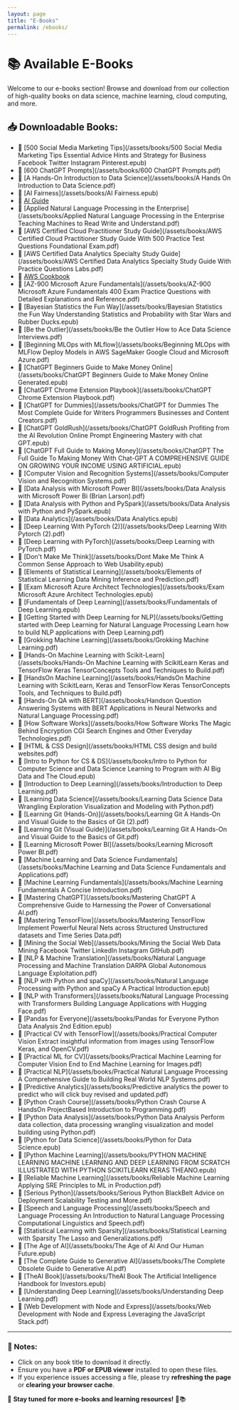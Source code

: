 ---layout: pagetitle: "E-Books"permalink: /ebooks/---# 📚 Available E-BooksWelcome to our e-books section! Browse and download from our collection of high-quality books on data science, machine learning, cloud computing, and more.## 📥 Downloadable Books:- 📖 [500 Social Media Marketing Tips](/assets/books/500 Social Media Marketing Tips Essential Advice Hints and Strategy for Business Facebook Twitter Instagram Pinterest.epub)- 📖 [600 ChatGPT Prompts](/assets/books/600 ChatGPT Prompts.pdf)- 📖 [A Hands-On Introduction to Data Science](/assets/books/A Hands On Introduction to Data Science.pdf)- 📖 [AI Fairness](/assets/books/AI Fairness.epub)- 📖 [AI Guide](/assets/books/AI.pdf)- 📖 [Applied Natural Language Processing in the Enterprise](/assets/books/Applied Natural Language Processing in the Enterprise Teaching Machines to Read Write and Understand.pdf)- 📖 [AWS Certified Cloud Practitioner Study Guide](/assets/books/AWS Certified Cloud Practitioner Study Guide With 500 Practice Test Questions Foundational Exam.pdf)- 📖 [AWS Certified Data Analytics Specialty Study Guide](/assets/books/AWS Certified Data Analytics Specialty Study Guide With Practice Questions Labs.pdf)- 📖 [AWS Cookbook](/assets/books/AWS_Cookbook.pdf)- 📖 [AZ-900 Microsoft Azure Fundamentals](/assets/books/AZ-900 Microsoft Azure Fundamentals  400 Exam Practice Questions with Detailed Explanations and Reference.pdf)- 📖 [Bayesian Statistics the Fun Way](/assets/books/Bayesian Statistics the Fun Way Understanding Statistics and Probability with Star Wars and Rubber Ducks.epub)- 📖 [Be the Outlier](/assets/books/Be the Outlier How to Ace Data Science Interviews.pdf)- 📖 [Beginning MLOps with MLflow](/assets/books/Beginning MLOps with MLFlow Deploy Models in AWS SageMaker Google Cloud and Microsoft Azure.pdf)- 📖 [ChatGPT Beginners Guide to Make Money Online](/assets/books/ChatGPT Beginners Guide to Make Money Online Generated.epub)- 📖 [ChatGPT Chrome Extension Playbook](/assets/books/ChatGPT Chrome Extension Playbook.pdf)- 📖 [ChatGPT for Dummies](/assets/books/ChatGPT for Dummies The Most Complete Guide for Writers Programmers Businesses and Content Creators.pdf)- 📖 [ChatGPT GoldRush](/assets/books/ChatGPT GoldRush Profiting from the AI Revolution Online Prompt Engineering Mastery with chat GPT.epub)- 📖 [ChatGPT Full Guide to Making Money](/assets/books/ChatGPT The Full Guide To Making Money With Chat-GPT A COMPREHENSIVE GUIDE ON GROWING YOUR INCOME USING ARTIFICIAL.epub)- 📖 [Computer Vision and Recognition Systems](/assets/books/Computer Vision and Recognition Systems.pdf)- 📖 [Data Analysis with Microsoft Power BI](/assets/books/Data Analysis with Microsoft Power Bi (Brian Larson).pdf)- 📖 [Data Analysis with Python and PySpark](/assets/books/Data Analysis with Python and PySpark.epub)- 📖 [Data Analytics](/assets/books/Data Analytics.epub)- 📖 [Deep Learning With PyTorch (2)](/assets/books/Deep Learning With Pytorch (2).pdf)- 📖 [Deep Learning with PyTorch](/assets/books/Deep Learning with PyTorch.pdf)- 📖 [Don't Make Me Think](/assets/books/Dont Make Me Think A Common Sense Approach to Web Usability.epub)- 📖 [Elements of Statistical Learning](/assets/books/Elements of Statistical Learning Data Mining Inference and Prediction.pdf)- 📖 [Exam Microsoft Azure Architect Technologies](/assets/books/Exam Microsoft Azure Architect Technologies.epub)- 📖 [Fundamentals of Deep Learning](/assets/books/Fundamentals of Deep Learning.epub)- 📖 [Getting Started with Deep Learning for NLP](/assets/books/Getting started with Deep Learning for Natural Language Processing Learn how to build NLP applications with Deep Learning.pdf)- 📖 [Grokking Machine Learning](/assets/books/Grokking Machine Learning.pdf)- 📖 [Hands-On Machine Learning with Scikit-Learn](/assets/books/Hands-On Machine Learning with ScikitLearn Keras and TensorFlow Keras TensorConcepts Tools and Techniques to Build.pdf)- 📖 [HandsOn Machine Learning](/assets/books/HandsOn Machine Learning with ScikitLearn, Keras and TensorFlow Keras TensorConcepts Tools, and Techniques to Build.pdf)- 📖 [Hands-On QA with BERT](/assets/books/Handson Question Answering Systems with BERT Applications in Neural Networks and Natural Language Processing.pdf)- 📖 [How Software Works](/assets/books/How Software Works The Magic Behind Encryption CGI Search Engines and Other Everyday Technologies.pdf)- 📖 [HTML & CSS Design](/assets/books/HTML  CSS design and build websites.pdf)- 📖 [Intro to Python for CS & DS](/assets/books/Intro to Python for Computer Science and Data Science Learning to Program with AI Big Data and The Cloud.epub)- 📖 [Introduction to Deep Learning](/assets/books/Introduction to Deep Learning.pdf)- 📖 [Learning Data Science](/assets/books/Learning Data Science Data Wrangling Exploration Visualization and Modeling with Python.pdf)- 📖 [Learning Git (Hands-On)](/assets/books/Learning Git A Hands-On and Visual Guide to the Basics of Git (2).pdf)- 📖 [Learning Git (Visual Guide)](/assets/books/Learning Git A Hands-On and Visual Guide to the Basics of Git.pdf)- 📖 [Learning Microsoft Power BI](/assets/books/Learning Microsoft Power BI.pdf)- 📖 [Machine Learning and Data Science Fundamentals](/assets/books/Machine Learning and Data Science Fundamentals and Applications.pdf)- 📖 [Machine Learning Fundamentals](/assets/books/Machine Learning Fundamentals A Concise Introduction.pdf)- 📖 [Mastering ChatGPT](/assets/books/Mastering ChatGPT A Comprehensive Guide to Harnessing the Power of Conversational AI.pdf)- 📖 [Mastering TensorFlow](/assets/books/Mastering TensorFlow Implement Powerful Neural Nets across Structured Unstructured datasets and Time Series Data.pdf)- 📖 [Mining the Social Web](/assets/books/Mining the Social Web Data Mining Facebook Twitter LinkedIn Instagram GitHub.pdf)- 📖 [NLP & Machine Translation](/assets/books/Natural Language Processing and Machine Translation DARPA Global Autonomous Language Exploitation.pdf)- 📖 [NLP with Python and spaCy](/assets/books/Natural Language Processing with Python and spaCy A Practical Introduction.epub)- 📖 [NLP with Transformers](/assets/books/Natural Language Processing with Transformers Building Language Applications with Hugging Face.pdf)- 📖 [Pandas for Everyone](/assets/books/Pandas for Everyone Python Data Analysis 2nd Edition.epub)- 📖 [Practical CV with TensorFlow](/assets/books/Practical Computer Vision Extract insightful information from images using TensorFlow Keras, and OpenCV.pdf)- 📖 [Practical ML for CV](/assets/books/Practical Machine Learning for Computer Vision End to End Machine Learning for Images.pdf)- 📖 [Practical NLP](/assets/books/Practical Natural Language Processing A Comprehensive Guide to Building Real World NLP Systems.pdf)- 📖 [Predictive Analytics](/assets/books/Predictive analytics the power to predict who will click buy revised and updated.pdf)- 📖 [Python Crash Course](/assets/books/Python Crash Course A HandsOn ProjectBased Introduction to Programming.pdf)- 📖 [Python Data Analysis](/assets/books/Python Data Analysis Perform data collection, data processing wrangling visualization and model building using Python.pdf)- 📖 [Python for Data Science](/assets/books/Python for Data Science.epub)- 📖 [Python Machine Learning](/assets/books/PYTHON MACHINE LEARNING MACHINE LEARNING AND DEEP LEARNING FROM SCRATCH ILLUSTRATED WITH PYTHON SCIKITLEARN KERAS THEANO.epub)- 📖 [Reliable Machine Learning](/assets/books/Reliable Machine Learning Applying SRE Principles to ML in Production.pdf)- 📖 [Serious Python](/assets/books/Serious Python BlackBelt Advice on Deployment Scalability Testing and More.pdf)- 📖 [Speech and Language Processing](/assets/books/Speech and Language Processing An Introduction to Natural Language Processing Computational Linguistics and Speech.pdf)- 📖 [Statistical Learning with Sparsity](/assets/books/Statistical Learning with Sparsity The Lasso and Generalizations.pdf)- 📖 [The Age of AI](/assets/books/The Age of AI  And Our Human Future.epub)- 📖 [The Complete Guide to Generative AI](/assets/books/The Complete Obsolete Guide to Generative AI.pdf)- 📖 [TheAI Book](/assets/books/TheAI Book The Artificial Intelligence Handbook for Investors.epub)- 📖 [Understanding Deep Learning](/assets/books/Understanding Deep Learning.pdf)- 📖 [Web Development with Node and Express](/assets/books/Web Development with Node and Express Leveraging the JavaScript Stack.pdf)---### **📝 Notes:**- Click on any book title to download it directly.- Ensure you have a **PDF or EPUB viewer** installed to open these files.- If you experience issues accessing a file, please try **refreshing the page** or **clearing your browser cache**.📢 **Stay tuned for more e-books and learning resources!** 🚀📚
